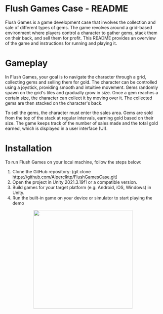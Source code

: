 # Flush Games Case - README

Flush Games is a game development case that involves the collection and sale of different types of gems.
The game revolves around a grid-based environment where players control a character to gather gems, stack them on their back, and sell them for profit. 
This README provides an overview of the game and instructions for running and playing it.

# Gameplay
In Flush Games, your goal is to navigate the character through a grid, collecting gems and selling them for gold. 
The character can be controlled using a joystick, providing smooth and intuitive movement. 
Gems randomly spawn on the grid's tiles and gradually grow in size. 
Once a gem reaches a certain size, the character can collect it by moving over it.
The collected gems are then stacked on the character's back.

To sell the gems, the character must enter the sales area. 
Gems are sold from the top of the stack at regular intervals, earning gold based on their size.
The game keeps track of the number of sales made and the total gold earned, which is displayed in a user interface (UI).

# Installation
To run Flush Games on your local machine, follow the steps below:

1. Clone the GitHub repository: (git clone https://github.com/Alperclktp/FlushGamesCase.git)
2. Open the project in Unity 2021.3.19f1 or a compatible version.
3. Build games for your target platform (e.g. Android, iOS, Windows) in Unity.
4. Run the built-in game on your device or simulator to start playing the demo
   
<div align="center">
  <img src="https://github.com/Alperclktp/FlushGamesCase/assets/62898007/df1576dd-0c56-4ad3-8319-12f94cdead30" width="320">
</div>





